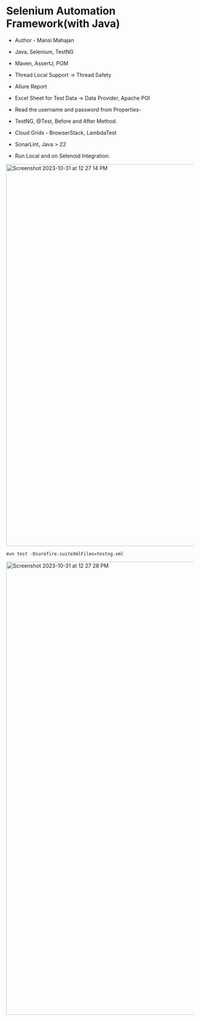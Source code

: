 # Selenium Automation Framework(with Java)

- Author - Mansi Mahajan

- Java, Selenium, TestNG
- Maven, AssertJ, POM
- Thread Local Support → Thread Safety
- Allure Report
- Excel Sheet for Test Data → Data Provider, Apache POI
- Read the username and password from Properties-
- TestNG, @Test, Before and After Method.
- Cloud Grids - BrowserStack, LambdaTest
- SonarLint, Java > 22
- Run Local and on Selenoid Integration.

<img width="1024" alt="Screenshot 2023-10-31 at 12 27 14 PM" src="https://github.com/PramodDutta/AdvanceSeleniumFrameworkTTA/assets/1409610/02b0ef3b-1165-46cf-8c9d-89e41b17032f">


`mvn test -Dsurefire.suiteXmlFiles=testng.xml`

<img width="1215" alt="Screenshot 2023-10-31 at 12 27 28 PM" src="https://github.com/PramodDutta/AdvanceSeleniumFrameworkTTA/assets/1409610/b0905741-d88d-4559-93c2-65433e668170">